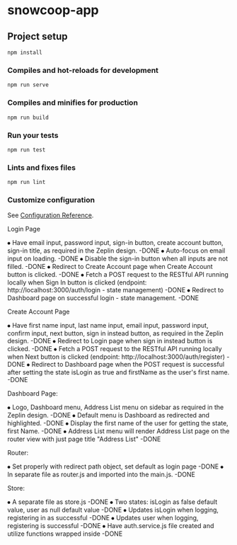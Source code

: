 # snowcoop-app

## Project setup
```
npm install
```

### Compiles and hot-reloads for development
```
npm run serve
```

### Compiles and minifies for production
```
npm run build
```

### Run your tests
```
npm run test
```

### Lints and fixes files
```
npm run lint
```

### Customize configuration
See [Configuration Reference](https://cli.vuejs.org/config/).



Login Page

⦁	Have email input, password input, sign-in button, create account button, sign-in title, as required in the Zeplin design. -DONE
⦁	Auto-focus on email input on loading. -DONE
⦁	Disable the sign-in button when all inputs are not filled. -DONE
⦁	Redirect to Create Account page when Create Account button is clicked. -DONE
⦁	Fetch a POST request to the RESTful API running locally when Sign In button is clicked (endpoint: http://localhost:3000/auth/login - state management) -DONE
⦁	Redirect to Dashboard page on successful login - state management. -DONE

Create Account Page

⦁	Have first name input, last name input, email input, password input, confirm input, next button, sign in instead button, as required in the Zeplin design. -DONE
⦁	Redirect to Login page when sign in instead button is clicked. -DONE
⦁	Fetch a POST request to the RESTful API running locally when Next button is clicked (endpoint: http://localhost:3000/auth/register) -DONE
⦁	Redirect to Dashboard page when the POST request is successful after setting the state isLogin as true and firstName as the user's first name. -DONE

Dashboard Page:

⦁	Logo, Dashboard menu, Address List menu on sidebar as required in the Zeplin design. -DONE
⦁	Default menu is Dashboard as redirected and highlighted. -DONE
⦁	Display the first name of the user for getting the state, first Name. -DONE
⦁	Address List menu will render Address List page on the router view with just page title "Address List" -DONE

Router:

⦁	Set properly with redirect path object, set default as login page -DONE
⦁	In separate file as router.js and imported into the main.js. -DONE

Store:

⦁	A separate file as store.js -DONE
⦁	Two states: isLogin as false default value, user as null default value -DONE
⦁	Updates isLogin when logging, registering in as successful -DONE
⦁	Updates user when logging, registering is successful -DONE
⦁	Have auth.service.js file created and utilize functions wrapped inside -DONE
